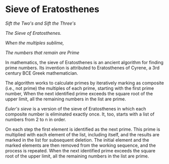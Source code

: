 # Sieve of Eratosthenes

*Sift the Two's and Sift the Three's*

*The Sieve of Eratosthenes.*

*When the multiples sublime,*

*The numbers that remain are Prime*

In mathematics, the sieve of Eratosthenes is an ancient algorithm for finding prime numbers. Its invention is attributed to Eratosthenes of Cyrene, a 3rd century BCE Greek mathematician.

The algorithm works to calculate primes by iteratively marking as composite (i.e., not prime) the multiples of each prime, starting with the first prime number, When the next identified prime exceeds the square root of the upper limit, all the remaining numbers in the list are prime.

*Euler's sieve* is a version of the sieve of Eratosthenes in which each composite number is eliminated exactly once. It, too, starts with a list of numbers from 2 to n in order.

On each step the first element is identified as the next prime. This prime is multiplied with each element of the list, including itself, and the results are marked in the list for subsequent deletion. The initial element and the marked elements are then removed from the working sequence, and the process is repeated. When the next identified prime exceeds the square root of the upper limit, all the remaining numbers in the list are prime.

